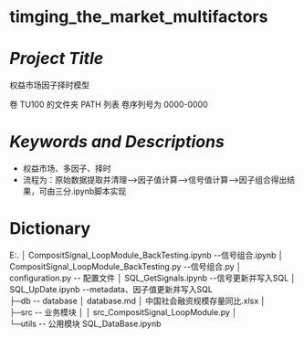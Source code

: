 # timging_the_market_multifactors

# *Project Title*

权益市场因子择时模型

卷 TU100 的文件夹 PATH 列表
卷序列号为 0000-0000

# *Keywords and Descriptions*

- 权益市场、多因子、择时
- 流程为：原始数据提取并清理-->因子值计算-->信号值计算-->因子组合得出结果，可由三分.ipynb脚本实现

# Dictionary
E:.
│  CompositSignal_LoopModule_BackTesting.ipynb --信号组合.ipynb
│  CompositSignal_LoopModule_BackTesting.py --信号组合.py
│  configuration.py -- 配置文件
│  SQL_GetSignals.ipynb --信号更新并写入SQL
│  SQL_UpDate.ipynb --metadata、因子值更新并写入SQL  
├─db -- database
│      database.md
│      中国社会融资规模存量同比.xlsx
│      
├─src -- 业务模块
│  │  src_CompositSignal_LoopModule.py
│          
└─utils  -- 公用模块
        SQL_DataBase.ipynb
